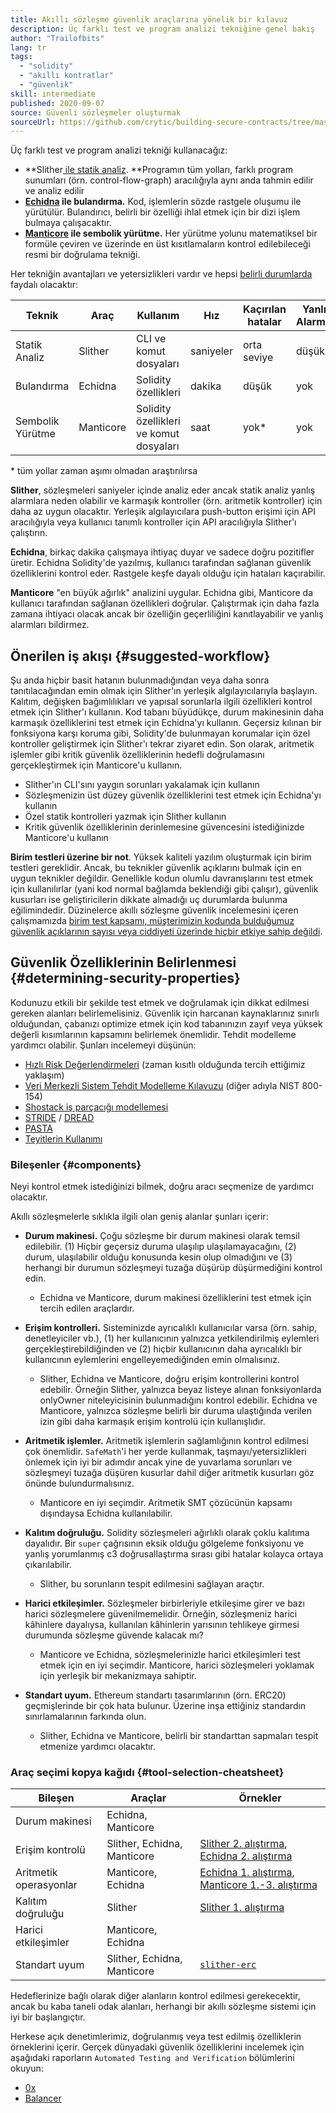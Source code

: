 ```yaml
---
title: Akıllı sözleşme güvenlik araçlarına yönelik bir kılavuz
description: Üç farklı test ve program analizi tekniğine genel bakış
author: "Trailofbits"
lang: tr
tags:
  - "solidity"
  - "akıllı kontratlar"
  - "güvenlik"
skill: intermediate
published: 2020-09-07
source: Güvenli sözleşmeler oluşturmak
sourceUrl: https://github.com/crytic/building-secure-contracts/tree/master/program-analysis
---
```


Üç farklı test ve program analizi tekniği kullanacağız:

- **Slither[ ile statik analiz](/developers/tutorials/how-to-use-slither-to-find-smart-contract-bugs/). **Programın tüm yolları, farklı program sunumları (örn. control-flow-graph) aracılığıyla aynı anda tahmin edilir ve analiz edilir
- **[Echidna](/developers/tutorials/how-to-use-echidna-to-test-smart-contracts/) ile bulandırma.** Kod, işlemlerin sözde rastgele oluşumu ile yürütülür. Bulandırıcı, belirli bir özelliği ihlal etmek için bir dizi işlem bulmaya çalışacaktır.
- **[Manticore](/developers/tutorials/how-to-use-manticore-to-find-smart-contract-bugs/) ile sembolik yürütme.** Her yürütme yolunu matematiksel bir formüle çeviren ve üzerinde en üst kısıtlamaların kontrol edilebileceği resmi bir doğrulama tekniği.

Her tekniğin avantajları ve yetersizlikleri vardır ve hepsi [belirli durumlarda](#determining-security-properties) faydalı olacaktır:

| Teknik           | Araç      | Kullanım                                | Hız       | Kaçırılan hatalar | Yanlış Alarmlar |
| ---------------- | --------- | --------------------------------------- | --------- | ----------------- | --------------- |
| Statik Analiz    | Slither   | CLI ve komut dosyaları                  | saniyeler | orta seviye       | düşük           |
| Bulandırma       | Echidna   | Solidity özellikleri                    | dakika    | düşük             | yok             |
| Sembolik Yürütme | Manticore | Solidity özellikleri ve komut dosyaları | saat      | yok\*             | yok             |

\* tüm yollar zaman aşımı olmadan araştırılırsa

**Slither**, sözleşmeleri saniyeler içinde analiz eder ancak statik analiz yanlış alarmlara neden olabilir ve karmaşık kontroller (örn. aritmetik kontroller) için daha az uygun olacaktır. Yerleşik algılayıcılara push-button erişimi için API aracılığıyla veya kullanıcı tanımlı kontroller için API aracılığıyla Slither'ı çalıştırın.

**Echidna**, birkaç dakika çalışmaya ihtiyaç duyar ve sadece doğru pozitifler üretir. Echidna Solidity'de yazılmış, kullanıcı tarafından sağlanan güvenlik özelliklerini kontrol eder. Rastgele keşfe dayalı olduğu için hataları kaçırabilir.

**Manticore** "en büyük ağırlık" analizini uygular. Echidna gibi, Manticore da kullanıcı tarafından sağlanan özellikleri doğrular. Çalıştırmak için daha fazla zamana ihtiyacı olacak ancak bir özelliğin geçerliliğini kanıtlayabilir ve yanlış alarmları bildirmez.

## Önerilen iş akışı {#suggested-workflow}

Şu anda hiçbir basit hatanın bulunmadığından veya daha sonra tanıtılacağından emin olmak için Slither'ın yerleşik algılayıcılarıyla başlayın. Kalıtım, değişken bağımlılıkları ve yapısal sorunlarla ilgili özellikleri kontrol etmek için Slither'ı kullanın. Kod tabanı büyüdükçe, durum makinesinin daha karmaşık özelliklerini test etmek için Echidna'yı kullanın. Geçersiz kılınan bir fonksiyona karşı koruma gibi, Solidity'de bulunmayan korumalar için özel kontroller geliştirmek için Slither'ı tekrar ziyaret edin. Son olarak, aritmetik işlemler gibi kritik güvenlik özelliklerinin hedefli doğrulamasını gerçekleştirmek için Manticore'u kullanın.

- Slither'ın CLI'sını yaygın sorunları yakalamak için kullanın
- Sözleşmenizin üst düzey güvenlik özelliklerini test etmek için Echidna'yı kullanın
- Özel statik kontrolleri yazmak için Slither kullanın
- Kritik güvenlik özelliklerinin derinlemesine güvencesini istediğinizde Manticore'u kullanın

**Birim testleri üzerine bir not**. Yüksek kaliteli yazılım oluşturmak için birim testleri gereklidir. Ancak, bu teknikler güvenlik açıklarını bulmak için en uygun teknikler değildir. Genellikle kodun olumlu davranışlarını test etmek için kullanılırlar (yani kod normal bağlamda beklendiği gibi çalışır), güvenlik kusurları ise geliştiricilerin dikkate almadığı uç durumlarda bulunma eğilimindedir. Düzinelerce akıllı sözleşme güvenlik incelemesini içeren çalışmamızda [birim test kapsamı, müşterimizin kodunda bulduğumuz güvenlik açıklarının sayısı veya ciddiyeti üzerinde hiçbir etkiye sahip değildi](https://blog.trailofbits.com/2019/08/08/246-findings-from-our-smart-contract-audits-an-executive-summary/).

## Güvenlik Özelliklerinin Belirlenmesi {#determining-security-properties}

Kodunuzu etkili bir şekilde test etmek ve doğrulamak için dikkat edilmesi gereken alanları belirlemelisiniz. Güvenlik için harcanan kaynaklarınız sınırlı olduğundan, çabanızı optimize etmek için kod tabanınızın zayıf veya yüksek değerli kısımlarının kapsamını belirlemek önemlidir. Tehdit modelleme yardımcı olabilir. Şunları incelemeyi düşünün:

- [Hızlı Risk Değerlendirmeleri](https://infosec.mozilla.org/guidelines/risk/rapid_risk_assessment.html) (zaman kısıtlı olduğunda tercih ettiğimiz yaklaşım)
- [Veri Merkezli Sistem Tehdit Modelleme Kılavuzu](https://csrc.nist.gov/publications/detail/sp/800-154/draft) (diğer adıyla NIST 800-154)
- [Shostack iş parçacığı modellemesi](https://www.amazon.com/Threat-Modeling-Designing-Adam-Shostack/dp/1118809998)
- [STRIDE](<https://wikipedia.org/wiki/STRIDE_(security)>) / [DREAD](<https://wikipedia.org/wiki/DREAD_(risk_assessment_model)>)
- [PASTA](https://wikipedia.org/wiki/Threat_model#P.A.S.T.A.)
- [Teyitlerin Kullanımı](https://blog.regehr.org/archives/1091)

### Bileşenler {#components}

Neyi kontrol etmek istediğinizi bilmek, doğru aracı seçmenize de yardımcı olacaktır.

Akıllı sözleşmelerle sıklıkla ilgili olan geniş alanlar şunları içerir:

- **Durum makinesi.** Çoğu sözleşme bir durum makinesi olarak temsil edilebilir. (1) Hiçbir geçersiz duruma ulaşılıp ulaşılamayacağını, (2) durum, ulaşılabilir olduğu konusunda kesin olup olmadığını ve (3) herhangi bir durumun sözleşmeyi tuzağa düşürüp düşürmediğini kontrol edin.

  - Echidna ve Manticore, durum makinesi özelliklerini test etmek için tercih edilen araçlardır.

- **Erişim kontrolleri.** Sisteminizde ayrıcalıklı kullanıcılar varsa (örn. sahip, denetleyiciler vb.), (1) her kullanıcının yalnızca yetkilendirilmiş eylemleri gerçekleştirebildiğinden ve (2) hiçbir kullanıcının daha ayrıcalıklı bir kullanıcının eylemlerini engelleyemediğinden emin olmalısınız.

  - Slither, Echidna ve Manticore, doğru erişim kontrollerini kontrol edebilir. Örneğin Slither, yalnızca beyaz listeye alınan fonksiyonlarda onlyOwner niteleyicisinin bulunmadığını kontrol edebilir. Echidna ve Manticore, yalnızca sözleşme belirli bir duruma ulaştığında verilen izin gibi daha karmaşık erişim kontrolü için kullanışlıdır.

- **Aritmetik işlemler.** Aritmetik işlemlerin sağlamlığının kontrol edilmesi çok önemlidir. `SafeMath`'i her yerde kullanmak, taşmayı/yetersizlikleri önlemek için iyi bir adımdır ancak yine de yuvarlama sorunları ve sözleşmeyi tuzağa düşüren kusurlar dahil diğer aritmetik kusurları göz önünde bulundurmalısınız.

  - Manticore en iyi seçimdir. Aritmetik SMT çözücünün kapsamı dışındaysa Echidna kullanılabilir.

- **Kalıtım doğruluğu.** Solidity sözleşmeleri ağırlıklı olarak çoklu kalıtıma dayalıdır. Bir `super` çağrısının eksik olduğu gölgeleme fonksiyonu ve yanlış yorumlanmış c3 doğrusallaştırma sırası gibi hatalar kolayca ortaya çıkarılabilir.

  - Slither, bu sorunların tespit edilmesini sağlayan araçtır.

- **Harici etkileşimler.** Sözleşmeler birbirleriyle etkileşime girer ve bazı harici sözleşmelere güvenilmemelidir. Örneğin, sözleşmeniz harici kâhinlere dayalıysa, kullanılan kâhinlerin yarısının tehlikeye girmesi durumunda sözleşme güvende kalacak mı?

  - Manticore ve Echidna, sözleşmelerinizle harici etkileşimleri test etmek için en iyi seçimdir. Manticore, harici sözleşmeleri yoklamak için yerleşik bir mekanizmaya sahiptir.

- **Standart uyum.** Ethereum standartı tasarımlarının (örn. ERC20) geçmişlerinde bir çok hata bulunur. Üzerine inşa ettiğiniz standardın sınırlamalarının farkında olun.
  - Slither, Echidna ve Manticore, belirli bir standarttan sapmaları tespit etmenize yardımcı olacaktır.

### Araç seçimi kopya kağıdı {#tool-selection-cheatsheet}

| Bileşen                | Araçlar                     | Örnekler                                                                                                                                                                                                                                                          |
| ---------------------- | --------------------------- | ----------------------------------------------------------------------------------------------------------------------------------------------------------------------------------------------------------------------------------------------------------------- |
| Durum makinesi         | Echidna, Manticore          |                                                                                                                                                                                                                                                                   |
| Erişim kontrolü        | Slither, Echidna, Manticore | [Slither 2. alıştırma](https://github.com/crytic/building-secure-contracts/blob/master/program-analysis/slither/exercise2.md), [Echidna 2. alıştırma](https://github.com/crytic/building-secure-contracts/blob/master/program-analysis/echidna/Exercise-2.md)     |
| Aritmetik operasyonlar | Manticore, Echidna          | [Echidna 1. alıştırma](https://github.com/crytic/building-secure-contracts/blob/master/program-analysis/echidna/Exercise-1.md), [Manticore 1.-3. alıştırma](https://github.com/crytic/building-secure-contracts/tree/master/program-analysis/manticore/exercises) |
| Kalıtım doğruluğu      | Slither                     | [Slither 1. alıştırma](https://github.com/crytic/building-secure-contracts/blob/master/program-analysis/slither/exercise1.md)                                                                                                                                     |
| Harici etkileşimler    | Manticore, Echidna          |                                                                                                                                                                                                                                                                   |
| Standart uyum          | Slither, Echidna, Manticore | [`slither-erc`](https://github.com/crytic/slither/wiki/ERC-Conformance)                                                                                                                                                                                           |

Hedeflerinize bağlı olarak diğer alanların kontrol edilmesi gerekecektir, ancak bu kaba taneli odak alanları, herhangi bir akıllı sözleşme sistemi için iyi bir başlangıçtır.

Herkese açık denetimlerimiz, doğrulanmış veya test edilmiş özelliklerin örneklerini içerir. Gerçek dünyadaki güvenlik özelliklerini incelemek için aşağıdaki raporların `Automated Testing and Verification` bölümlerini okuyun:

- [0x](https://github.com/trailofbits/publications/blob/master/reviews/0x-protocol.pdf)
- [Balancer](https://github.com/trailofbits/publications/blob/master/reviews/BalancerCore.pdf)

